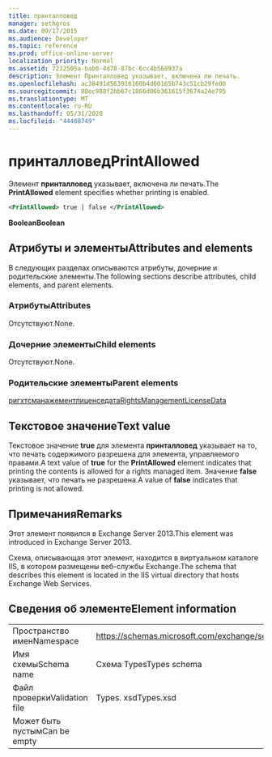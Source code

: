 ```yaml
---
title: принталловед
manager: sethgros
ms.date: 09/17/2015
ms.audience: Developer
ms.topic: reference
ms.prod: office-online-server
localization_priority: Normal
ms.assetid: 7232505a-bab0-4d78-87bc-6cc4b568937a
description: Элемент Принталловед указывает, включена ли печать.
ms.openlocfilehash: ac38491d563916160b4d00165b743c51cb29fe00
ms.sourcegitcommit: 88ec988f2bb67c1866d06b361615f3674a24e795
ms.translationtype: MT
ms.contentlocale: ru-RU
ms.lasthandoff: 05/31/2020
ms.locfileid: "44468749"
---
```

# <a name="printallowed"></a><span data-ttu-id="d1975-103">принталловед</span><span class="sxs-lookup"><span data-stu-id="d1975-103">PrintAllowed</span></span>

<span data-ttu-id="d1975-104">Элемент **принталловед** указывает, включена ли печать.</span><span class="sxs-lookup"><span data-stu-id="d1975-104">The **PrintAllowed** element specifies whether printing is enabled.</span></span> 
  
```XML
<PrintAllowed> true | false </PrintAllowed>
```

 <span data-ttu-id="d1975-105">**Boolean**</span><span class="sxs-lookup"><span data-stu-id="d1975-105">**Boolean**</span></span>
## <a name="attributes-and-elements"></a><span data-ttu-id="d1975-106">Атрибуты и элементы</span><span class="sxs-lookup"><span data-stu-id="d1975-106">Attributes and elements</span></span>

<span data-ttu-id="d1975-107">В следующих разделах описываются атрибуты, дочерние и родительские элементы.</span><span class="sxs-lookup"><span data-stu-id="d1975-107">The following sections describe attributes, child elements, and parent elements.</span></span>
  
### <a name="attributes"></a><span data-ttu-id="d1975-108">Атрибуты</span><span class="sxs-lookup"><span data-stu-id="d1975-108">Attributes</span></span>

<span data-ttu-id="d1975-109">Отсутствуют.</span><span class="sxs-lookup"><span data-stu-id="d1975-109">None.</span></span>
  
### <a name="child-elements"></a><span data-ttu-id="d1975-110">Дочерние элементы</span><span class="sxs-lookup"><span data-stu-id="d1975-110">Child elements</span></span>

<span data-ttu-id="d1975-111">Отсутствуют.</span><span class="sxs-lookup"><span data-stu-id="d1975-111">None.</span></span>
  
### <a name="parent-elements"></a><span data-ttu-id="d1975-112">Родительские элементы</span><span class="sxs-lookup"><span data-stu-id="d1975-112">Parent elements</span></span>

[<span data-ttu-id="d1975-113">ригхтсманажементлиценседата</span><span class="sxs-lookup"><span data-stu-id="d1975-113">RightsManagementLicenseData</span></span>](rightsmanagementlicensedata.md)
  
## <a name="text-value"></a><span data-ttu-id="d1975-114">Текстовое значение</span><span class="sxs-lookup"><span data-stu-id="d1975-114">Text value</span></span>

<span data-ttu-id="d1975-115">Текстовое значение **true** для элемента **принталловед** указывает на то, что печать содержимого разрешена для элемента, управляемого правами.</span><span class="sxs-lookup"><span data-stu-id="d1975-115">A text value of **true** for the **PrintAllowed** element indicates that printing the contents is allowed for a rights managed item.</span></span> <span data-ttu-id="d1975-116">Значение **false** указывает, что печать не разрешена.</span><span class="sxs-lookup"><span data-stu-id="d1975-116">A value of **false** indicates that printing is not allowed.</span></span> 
  
## <a name="remarks"></a><span data-ttu-id="d1975-117">Примечания</span><span class="sxs-lookup"><span data-stu-id="d1975-117">Remarks</span></span>

<span data-ttu-id="d1975-118">Этот элемент появился в Exchange Server 2013.</span><span class="sxs-lookup"><span data-stu-id="d1975-118">This element was introduced in Exchange Server 2013.</span></span>
  
<span data-ttu-id="d1975-119">Схема, описывающая этот элемент, находится в виртуальном каталоге IIS, в котором размещены веб-службы Exchange.</span><span class="sxs-lookup"><span data-stu-id="d1975-119">The schema that describes this element is located in the IIS virtual directory that hosts Exchange Web Services.</span></span>
  
## <a name="element-information"></a><span data-ttu-id="d1975-120">Сведения об элементе</span><span class="sxs-lookup"><span data-stu-id="d1975-120">Element information</span></span>

|||
|:-----|:-----|
|<span data-ttu-id="d1975-121">Пространство имен</span><span class="sxs-lookup"><span data-stu-id="d1975-121">Namespace</span></span>  <br/> |https://schemas.microsoft.com/exchange/services/2006/types  <br/> |
|<span data-ttu-id="d1975-122">Имя схемы</span><span class="sxs-lookup"><span data-stu-id="d1975-122">Schema name</span></span>  <br/> |<span data-ttu-id="d1975-123">Схема Types</span><span class="sxs-lookup"><span data-stu-id="d1975-123">Types schema</span></span>  <br/> |
|<span data-ttu-id="d1975-124">Файл проверки</span><span class="sxs-lookup"><span data-stu-id="d1975-124">Validation file</span></span>  <br/> |<span data-ttu-id="d1975-125">Types. xsd</span><span class="sxs-lookup"><span data-stu-id="d1975-125">Types.xsd</span></span>  <br/> |
|<span data-ttu-id="d1975-126">Может быть пустым</span><span class="sxs-lookup"><span data-stu-id="d1975-126">Can be empty</span></span>  <br/> ||
   

